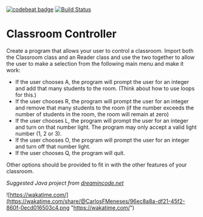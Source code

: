 [![codebeat badge](https://codebeat.co/badges/2c76e576-1805-479b-8b2a-8cfa373b0df8)](https://codebeat.co/projects/github-com-carlosfmeneses-classroomcontroller-master)
[![Build Status](https://travis-ci.org/CarlosFMeneses/ClassroomController.svg?branch=master)](https://travis-ci.org/CarlosFMeneses/ClassroomController)
# Classroom Controller
Create a program that allows your user to control a classroom. Import both the Classroom class and an Reader class and use the two together to allow the user to make a selection from the following main menu and make it work:
* If the user chooses A, the program will prompt the user for an integer and add that many students to the room. (Think about how to use loops for this.)
* If the user chooses R, the program will prompt the user for an integer and remove that many students to the room (if the number exceeds the number of students in the room, the room will remain at zero)
* If the user chooses L, the program will prompt the user for an integer and turn on that number light. The program may only accept a valid light number (1, 2 or 3).
* If the user chooses O, the program will prompt the user for an integer and turn off that number light.
* If the user chooses Q, the program will quit.

Other options should be provided to fit in with the other features of your classroom.

_Suggested Java project from [dreamincode.net](https://www.dreamincode.net/forums/topic/160458-simple-java-projects/ "Simple Java Projects")_

![https://wakatime.com/](https://wakatime.com/share/@CarlosFMeneses/96ec8a8a-df21-45f2-860f-0ecd016503c4.png "https://wakatime.com/")
